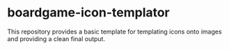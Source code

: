 # boardgame-icon-templator
This repository provides a basic template for templating icons onto images and providing a clean final output.
